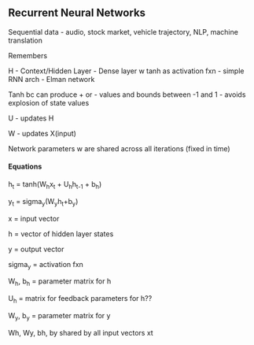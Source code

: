 ## Recurrent Neural Networks

Sequential data - audio, stock market, vehicle trajectory, NLP, machine translation

Remembers

H - Context/Hidden Layer - Dense layer w tanh as activation fxn - simple RNN arch - Elman network

Tanh bc can produce + or - values and bounds between -1 and 1 - avoids explosion of state values

U - updates H

W - updates X(input)

Network parameters w are shared across all iterations (fixed in time)

#### Equations

h<sub>t</sub> = tanh(W<sub>h</sub>x<sub>t</sub> + U<sub>h</sub>h<sub>t-1</sub> + b<sub>h</sub>)

y<sub>t</sub> = sigma<sub>y</sub>(W<sub>y</sub>h<sub>t</sub>+b<sub>y</sub>)

x = input vector

h = vector of hidden layer states

y = output vector

sigma<sub>y</sub> = activation fxn

W<sub>h</sub>, b<sub>h</sub> = parameter matrix for h

U<sub>h</sub> = matrix for feedback parameters for h?? 

W<sub>y</sub>, b<sub>y</sub> = parameter matrix for y

Wh, Wy, bh, by shared by all input vectors xt
